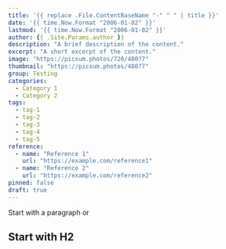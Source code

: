 ```yaml
---
title: '{{ replace .File.ContentBaseName "-" " " | title }}'
date: '{{ time.Now.Format "2006-01-02" }}'
lastmod: '{{ time.Now.Format "2006-01-02" }}'
author: {{ .Site.Params.author }}
description: "A brief description of the content."
excerpt: "A short excerpt of the content."
image: "https://picsum.photos/720/480?7"
thumbnail: "https://picsum.photos/480?7"
group: Testing
categories:
  - Category 1
  - Category 2
tags:
  - tag-1
  - tag-2
  - tag-3
  - tag-4
  - tag-5
reference:
  - name: "Reference 1"
    url: "https://example.com/reference1"
  - name: "Reference 2"
    url: "https://example.com/reference2"
pinned: false
draft: true
---
```

Start with a paragraph or
## Start with H2